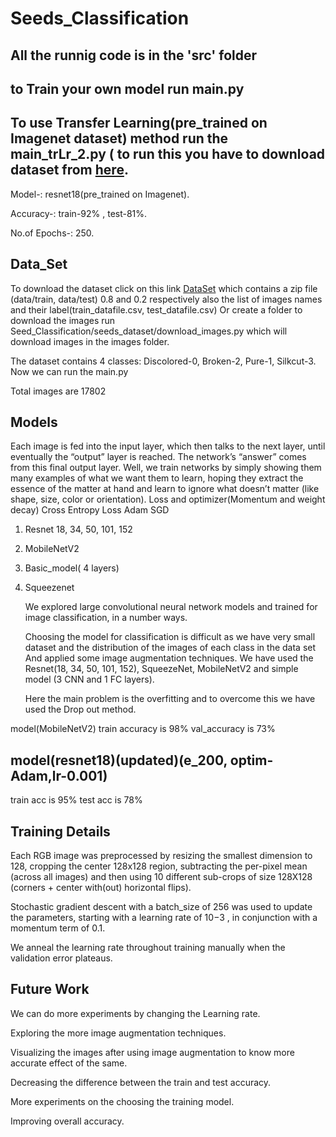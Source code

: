 # Seeds_Classification
## All the runnig code is in the 'src' folder
## to Train your own model run main.py 
## To use Transfer Learning(pre_trained on Imagenet dataset) method run the main_trLr_2.py ( to run this you have to download dataset from [here](https://iiitaphyd-my.sharepoint.com/:u:/g/personal/sandeep_nagar_research_iiit_ac_in/Efqw-MBVMzVAhajCwpzWmqwBrNMK7zcREdr2ODMmycsd5w?e=ughRM6).

   Model-:        resnet18(pre_trained on Imagenet).
   
   Accuracy-:     train-92% , test-81%.
   
   No.of Epochs-: 250.

## Data_Set
   To download the dataset click on this link [DataSet](https://iiitaphyd-my.sharepoint.com/:u:/g/personal/sandeep_nagar_research_iiit_ac_in/EVXQD9ClwKtDvguuBsXefIgBexx27v2M8Ajhnwgl8-jixg?e=KklwXv)
which contains a zip file (data/train, data/test) 0.8 and 0.2 respectively  also the list of images names and their label(train_datafile.csv, test_datafile.csv) 
   Or  create a folder to download the images run Seed_Classification/seeds_dataset/download_images.py which will download images in the images folder.

   The dataset contains 4 classes: Discolored-0, Broken-2, Pure-1, Silkcut-3.
   Now we can run the main.py 
   
   Total images are 17802


## Models
   Each image is fed into the input layer, which then talks to the next layer, until eventually the “output” layer is reached. The network’s “answer” comes from this final output layer.
   Well, we train networks by simply showing them many examples of what we want them to learn, hoping they extract the essence of the matter at hand  and learn to ignore what doesn’t matter (like  shape, size, color or orientation).
   Loss and optimizer(Momentum and weight decay)
   Cross Entropy Loss
   Adam 
   SGD

1. Resnet 18, 34, 50, 101, 152
2. MobileNetV2
3. Basic_model( 4 layers)
4. Squeezenet

   We explored large convolutional neural network models and trained for image classification, in a number ways.
   
   Choosing the model for classification is difficult as we have very small dataset and the distribution of the images of each class in the data set
And applied some image augmentation techniques.
   We have used the Resnet(18, 34, 50, 101, 152), SqueezeNet, MobileNetV2 and simple model (3 CNN and 1 FC layers).
   
   Here the main problem is the overfitting and to overcome this we have used the Drop out method. 



model(MobileNetV2)
   train accuracy is 98%
   val_accuracy is 73%
   
## model(resnet18)(updated)(e_200, optim-Adam,lr-0.001)
   train acc is 95%
   test acc is  78%
   
## Training Details



   Each RGB image was preprocessed by resizing the smallest dimension to 128, cropping the    center 128x128 region, subtracting the per-pixel mean (across all images) and then using 10 different sub-crops of size 128X128 (corners + center with(out) horizontal flips). 

   Stochastic gradient descent with a batch_size of 256 was used to update the parameters, starting with a learning rate of 10−3 , in conjunction with a momentum term of 0.1.

   We anneal the learning rate throughout training manually when the validation error plateaus.

## Future  Work

   We can do more experiments by changing the  Learning rate.
   
   Exploring the more image augmentation techniques.
   
   Visualizing the images after using image augmentation to know  more accurate effect of the same. 
   
   Decreasing the difference between the train and test accuracy.
   
   More experiments on the choosing the training model. 
   
   Improving overall accuracy. 
   
